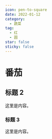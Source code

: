 ```yaml
---
icon: pen-to-square
date: 2022-01-12
category:
  - 蔬菜
tag:
  - 红
  - 圆
star: false
sticky: false
---
```


# 番茄

## 标题 2

这里是内容。

### 标题 3

这里是内容。
